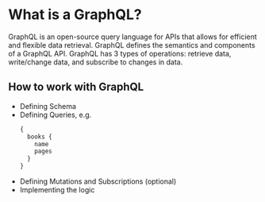 # What is a GraphQL?
GraphQL is an open-source query language for APIs that allows for efficient and flexible data retrieval. GraphQL defines the semantics and components of a GraphQL API. GraphQL has 3 types of operations: retrieve data, write/change data, and subscribe to changes in data.

## How to work with GraphQL
* Defining Schema
* Defining Queries, e.g. 
  ```graphql
  {
    books {
      name
      pages
    }
  }
   ```
* Defining Mutations and Subscriptions (optional)
* Implementing the logic
